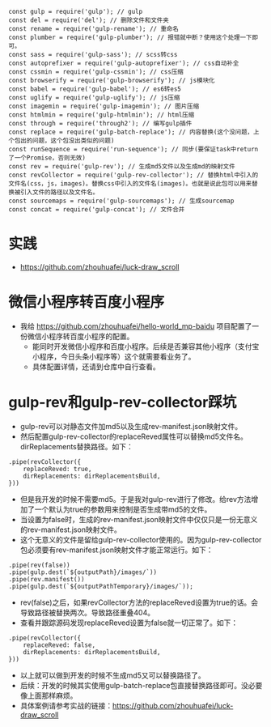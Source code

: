 ```
const gulp = require('gulp'); // gulp
const del = require('del'); // 删除文件和文件夹
const rename = require('gulp-rename'); // 重命名
const plumber = require('gulp-plumber'); // 报错就中断？使用这个处理一下即可。
const sass = require('gulp-sass'); // scss转css
const autoprefixer = require('gulp-autoprefixer'); // css自动补全
const cssmin = require('gulp-cssmin'); // css压缩
const browserify = require('gulp-browserify'); // js模块化
const babel = require('gulp-babel'); // es6转es5
const uglify = require('gulp-uglify'); // js压缩
const imagemin = require('gulp-imagemin'); // 图片压缩
const htmlmin = require('gulp-htmlmin'); // html压缩
const through = require('through2'); // 编写gulp插件
const replace = require('gulp-batch-replace'); // 内容替换(这个没问题，上个包出的问题，这个包没出类似的问题)
const runSequence = require('run-sequence'); // 同步(要保证task中return了一个Promise，否则无效)
const rev = require('gulp-rev'); // 生成md5文件以及生成md的映射文件
const revCollector = require('gulp-rev-collector'); // 替换html中引入的文件名(css，js，images)。替换css中引入的文件名(images)。也就是说此包可以用来替换被引入文件的路径以及文件名。
const sourcemaps = require('gulp-sourcemaps'); // 生成sourcemap
const concat = require('gulp-concat'); // 文件合并
```

# 实践
* https://github.com/zhouhuafei/luck-draw_scroll

# 微信小程序转百度小程序
* 我给 https://github.com/zhouhuafei/hello-world_mp-baidu 项目配置了一份微信小程序转百度小程序的配置。
    - 能同时开发微信小程序和百度小程序。后续是否兼容其他小程序（支付宝小程序，今日头条小程序等）这个就需要看业务了。
    - 具体配置详情，还请到仓库中自行查看。

# gulp-rev和gulp-rev-collector踩坑
* gulp-rev可以对静态文件加md5以及生成rev-manifest.json映射文件。
* 然后配置gulp-rev-collector的replaceReved属性可以替换md5文件名。dirReplacements替换路径。如下：
```
.pipe(revCollector({
    replaceReved: true,
    dirReplacements: dirReplacementsBuild,
}))
```
* 但是我开发的时候不需要md5。于是我对gulp-rev进行了修改。给rev方法增加了一个默认为true的参数用来控制是否生成带md5的文件。
* 当设置为false时，生成的rev-manifest.json映射文件中仅仅只是一份无意义的rev-manifest.json映射文件。
* 这个无意义的文件是留给gulp-rev-collector使用的。因为gulp-rev-collector包必须要有rev-manifest.json映射文件才能正常运行。如下：
```
.pipe(rev(false))
.pipe(gulp.dest(`${outputPath}/images/`))
.pipe(rev.manifest())
.pipe(gulp.dest(`${outputPathTemporary}/images/`));
```
* rev(false)之后，如果revCollector方法的replaceReved设置为true的话。会导致路径被替换两次。导致路径重叠404。
* 查看并跟踪源码发现replaceReved设置为false就一切正常了。如下：
```
.pipe(revCollector({
    replaceReved: false,
    dirReplacements: dirReplacementsBuild,
}))
```
* 以上就可以做到开发的时候不生成md5又可以替换路径了。
* 后续：开发的时候其实使用gulp-batch-replace包直接替换路径即可。没必要像上面那样麻烦。
* 具体案例请参考实战的链接：https://github.com/zhouhuafei/luck-draw_scroll
